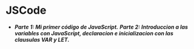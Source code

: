 # JSCode
- **_Parte 1: Mi primer código de JavaScript._**
**_Parte 2: Introduccion a las variables con JavaScript, declaracion e inicializacion con las clausulas VAR y LET._**
